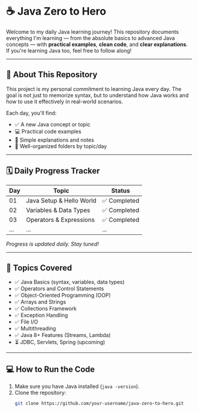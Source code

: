 # ☕ Java Zero to Hero

Welcome to my daily Java learning journey! This repository documents everything I'm learning — from the absolute basics to advanced Java concepts — with **practical examples**, **clean code**, and **clear explanations**. If you're learning Java too, feel free to follow along!

---

## 📌 About This Repository

This project is my personal commitment to learning Java every day. The goal is not just to memorize syntax, but to understand how Java works and how to use it effectively in real-world scenarios.

Each day, you'll find:
- ✅ A new Java concept or topic
- 💻 Practical code examples
- 📒 Simple explanations and notes
- 📂 Well-organized folders by topic/day

---

## 🗓️ Daily Progress Tracker

| Day | Topic | Status |
|-----|-------|--------|
| 01  | Java Setup & Hello World | ✅ Completed |
| 02  | Variables & Data Types | ✅ Completed |
| 03  | Operators & Expressions | ✅ Completed |
| ... | ... | ... |

*Progress is updated daily. Stay tuned!*

---

## 🧠 Topics Covered

- ✅ Java Basics (syntax, variables, data types)
- ✅ Operators and Control Statements
- ✅ Object-Oriented Programming (OOP)
- ✅ Arrays and Strings
- ✅ Collections Framework
- ✅ Exception Handling
- ✅ File I/O
- ✅ Multithreading
- ✅ Java 8+ Features (Streams, Lambda)
- ⏳ JDBC, Servlets, Spring (upcoming)

---

## 💻 How to Run the Code

1. Make sure you have Java installed (`java -version`).
2. Clone the repository:
   ```bash
   git clone https://github.com/your-username/java-zero-to-hero.git
